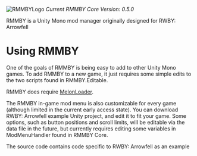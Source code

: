 ![RMMBYLogo](https://user-images.githubusercontent.com/31836770/203875165-491030b9-1846-49da-884b-862b6acb088e.png)
*Current RMMBY Core Version: 0.5.0*

RMMBY is a Unity Mono mod manager originally designed for RWBY: Arrowfell

# Using RMMBY
One of the goals of RMMBY is being easy to add to other Unity Mono games. To add RMMBY to a new game, it just requires some simple edits to the two scripts found in RMMBY.Editable.

RMMBY does require [MelonLoader](https://melonwiki.xyz/#/).

The RMMBY in-game mod menu is also customizable for every game (although limited in the current early access state). You can download RWBY: Arrowfell example Unity project, and edit it to fit your game. Some options, such as button positions and scroll limits, will be editable via the data file in the future, but currently requires editing some variables in ModMenuHandler found in RMMBY Core.

The source code contains code specific to RWBY: Arrowfell as an example
